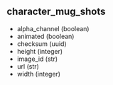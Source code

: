 ## character_mug_shots

- alpha_channel (boolean)
- animated (boolean)
- checksum (uuid)
- height (integer)
- image_id (str)
- url (str)
- width (integer)
  